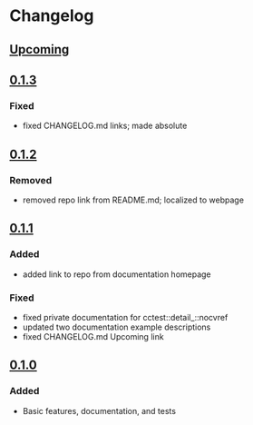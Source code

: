 # Changelog

## [Upcoming](https://github.com/jpcx/cctest/compare/0.1.3...devel)

## [0.1.3](https://github.com/jpcx/cctest/releases/tag/0.1.3)

### Fixed

- fixed CHANGELOG.md links; made absolute

## [0.1.2](https://github.com/jpcx/cctest/releases/tag/0.1.2)

### Removed

- removed repo link from README.md; localized to webpage

## [0.1.1](https://github.com/jpcx/cctest/releases/tag/0.1.1)

### Added

- added link to repo from documentation homepage

### Fixed

- fixed private documentation for cctest::detail_::nocvref
- updated two documentation example descriptions
- fixed CHANGELOG.md Upcoming link

## [0.1.0](https://github.com/jpcx/cctest/releases/tag/0.1.0)

### Added

- Basic features, documentation, and tests

